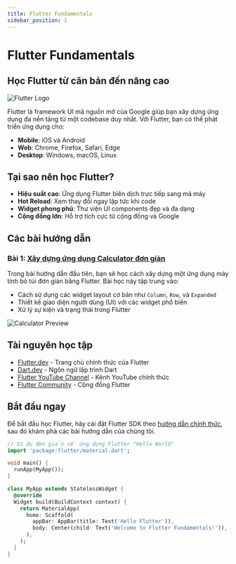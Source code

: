 ```yaml
---
title: Flutter Fundamentals
sidebar_position: 1
---
```


# Flutter Fundamentals

## Học Flutter từ căn bản đến nâng cao

![Flutter Logo](https://storage.googleapis.com/cms-storage-bucket/c823e53b3a1a7b0d36a9.png)

Flutter là framework UI mã nguồn mở của Google giúp bạn xây dựng ứng dụng đa nền tảng từ một codebase duy nhất. Với Flutter, bạn có thể phát triển ứng dụng cho:

- **Mobile**: iOS và Android
- **Web**: Chrome, Firefox, Safari, Edge
- **Desktop**: Windows, macOS, Linux

## Tại sao nên học Flutter?

- **Hiệu suất cao**: Ứng dụng Flutter biên dịch trực tiếp sang mã máy
- **Hot Reload**: Xem thay đổi ngay lập tức khi code
- **Widget phong phú**: Thư viện UI components đẹp và đa dạng
- **Cộng đồng lớn**: Hỗ trợ tích cực từ cộng đồng và Google

## Các bài hướng dẫn

### Bài 1: [Xây dựng ứng dụng Calculator đơn giản](calculator-tutorial)

Trong bài hướng dẫn đầu tiên, bạn sẽ học cách xây dựng một ứng dụng máy tính bỏ túi đơn giản bằng Flutter. Bài học này tập trung vào:

- Cách sử dụng các widget layout cơ bản như `Column`, `Row`, và `Expanded`
- Thiết kế giao diện người dùng (UI) với các widget phổ biến
- Xử lý sự kiện và trạng thái trong Flutter

![Calculator Preview](https://flutter.github.io/assets-for-api-docs/assets/widgets/basic-flutter-app.png)

## Tài nguyên học tập

- [Flutter.dev](https://flutter.dev) - Trang chủ chính thức của Flutter
- [Dart.dev](https://dart.dev) - Ngôn ngữ lập trình Dart
- [Flutter YouTube Channel](https://www.youtube.com/c/flutterdev) - Kênh YouTube chính thức
- [Flutter Community](https://flutter.dev/community) - Cộng đồng Flutter

## Bắt đầu ngay

Để bắt đầu học Flutter, hãy cài đặt Flutter SDK theo [hướng dẫn chính thức](https://flutter.dev/docs/get-started/install), sau đó khám phá các bài hướng dẫn của chúng tôi.

```dart
// Ví dụ đơn giản về ứng dụng Flutter "Hello World"
import 'package:flutter/material.dart';

void main() {
  runApp(MyApp());
}

class MyApp extends StatelessWidget {
  @override
  Widget build(BuildContext context) {
    return MaterialApp(
      home: Scaffold(
        appBar: AppBar(title: Text('Hello Flutter')),
        body: Center(child: Text('Welcome to Flutter Fundamentals!')),
      ),
    );
  }
}
```
